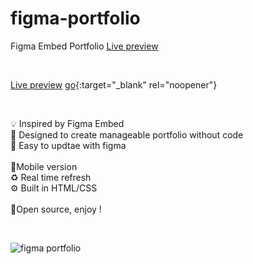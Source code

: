 # figma-portfolio

Figma Embed Portfolio
<a target="_blank" href="http://alexisriols.com/Portfolio/Figma/" title="Figma Embed Portfolio">Live preview</a>

<br/>

[Live preview](http://alexisriols.com/Portfolio/Figma/?target=_blank)
[go](http://alexisriols.com/Portfolio/Figma/){:target="_blank" rel="noopener"}

<br/>

💡 Inspired by Figma Embed<br/>
🎨 Designed to create manageable portfolio without code<br/>
🦄 Easy to updtae with figma<br/>
<br/>
📱Mobile version<br/>
♻️ Real time refresh<br/>
⚙️ Built in HTML/CSS<br/>
<br/>
🎁Open source, enjoy !

<br/>

![figma portfolio](http://www.alexisriols.com/Portfolio/2019/thumbnail.png "figma portfolio")


